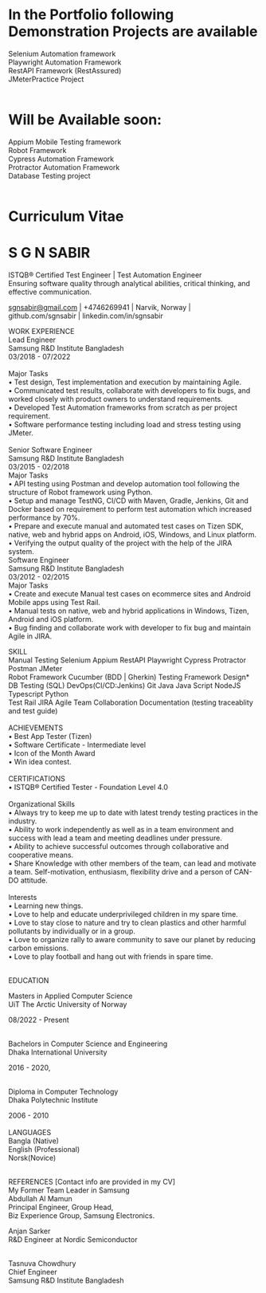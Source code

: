 # In the Portfolio following Demonstration Projects are available <br>

Selenium Automation framework<br>
Playwright Automation Framework <br>
RestAPI Framework (RestAssured)<br>
JMeterPractice Project<br><br>

# Will be Available soon: <br>
Appium Mobile Testing framework <br>
Robot Framework <br>
Cypress Automation Framework <br>
Protractor Automation Framework <br>
Database Testing project <br> <br>

# Curriculum Vitae

# S G N SABIR<br>
ISTQB®️ Certified Test Engineer | Test Automation Engineer<br>
Ensuring software quality through analytical abilities, critical thinking, and effective communication.<br>

  sgnsabir@gmail.com     |   +4746269941   |     Narvik, Norway   |        github.com/sgnsabir	 |  linkedin.com/in/sgnsabir<br>
 
WORK EXPERIENCE<br>
Lead Engineer<br>
Samsung R&D Institute Bangladesh<br>
03/2018 - 07/2022<br><br>
Major Tasks<br>
•	Test design, Test implementation and execution by maintaining Agile.<br>
•	Communicated test results, collaborate with developers to fix bugs, and worked closely with product owners to understand requirements.<br>
•	Developed Test Automation frameworks from scratch as per project requirement. <br>
•	Software performance testing including load and stress testing using JMeter. <br><br>
Senior Software Engineer<br>
Samsung R&D Institute Bangladesh<br>
03/2015 - 02/2018<br>
Major Tasks<br>
•	API testing using Postman and develop automation tool following the structure of Robot framework using Python.<br>
•	Setup and manage TestNG, CI/CD with Maven, Gradle, Jenkins, Git and Docker based on requirement to perform test automation which increased performance by 70%.<br>
•	Prepare and execute manual and automated test cases on Tizen SDK, native, web and hybrid apps on Android, iOS, Windows, and Linux platform.<br>
•	Verifying the output quality of the project with the help of the JIRA system.<br>
Software Engineer<br>
Samsung R&D Institute Bangladesh<br>
03/2012 - 02/2015<br>
Major Tasks<br>
•	Create and execute Manual test cases on ecommerce sites and Android Mobile apps using Test Rail.<br>
•	Manual tests on native, web and hybrid applications in Windows, Tizen, Android and iOS platform.<br>
•	Bug finding and collaborate work with developer to fix bug and maintain Agile in JIRA.<br>

SKILL<br>
Manual Testing Selenium Appium RestAPI Playwright Cypress Protractor Postman JMeter<br>
Robot Framework Cucumber (BDD | Gherkin) Testing Framework Design*<br>
DB Testing (SQL) DevOps(CI/CD:Jenkins) Git Java Java Script NodeJS Typescript Python <br>
Test Rail JIRA Agile Team Collaboration Documentation (testing traceablity and test guide)<br><br> 
ACHIEVEMENTS<br>
•	Best App Tester (Tizen)<br>
•	Software Certificate - Intermediate level<br>
•	Icon of the Month Award<br>
•	Win idea contest.<br><br>
CERTIFICATIONS<br>
•	ISTQB® Certified Tester - Foundation Level 4.0<br><br>
Organizational Skills<br>
•	Always try to keep me up to date with latest trendy testing practices in the industry.<br>
•	Ability to work independently as well as in a team environment and success with lead a team and meeting deadlines under pressure.<br>
•	Ability to achieve successful outcomes through collaborative and cooperative means.<br>
•	Share Knowledge with other members of the team, can lead and motivate a team. Self-motivation, enthusiasm, flexibility drive and a person of CAN-DO attitude.<br><br>
Interests <br>
•	Learning new things.<br>
•	Love to help and educate underprivileged children in my spare time.<br>
•	Love to stay close to nature and try to clean plastics and other harmful pollutants by individually or in a group. <br>
•	Love to organize rally to aware community to save our planet by reducing carbon emissions.<br>
•	Love to play football and hang out with friends in spare time.<br><br>
 
EDUCATION<br>

Masters in Applied Computer Science<br>
UiT The Arctic University of Norway<br>

08/2022 - Present<br><br>

Bachelors in Computer Science and Engineering<br>
Dhaka International University<br>

2016 - 2020,<br><br>

Diploma in Computer Technology<br>
Dhaka Polytechnic Institute<br>

2006 - 2010<br><br>
LANGUAGES<br>
Bangla (Native) <br>
English (Professional)<br>
Norsk(Novice)<br><br>

REFERENCES [Contact info are provided in my CV] <br>
My Former Team Leader in Samsung<br>
Abdullah Al Mamun<br>
Principal Engineer, Group Head, <br>
Biz Experience Group, Samsung Electronics.<br>

Anjan Sarker <br>
R&D Engineer at Nordic Semiconductor<br><br>

Tasnuva Chowdhury<br>
Chief Engineer <br>
Samsung R&D Institute Bangladesh<br>


